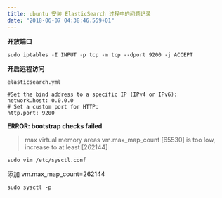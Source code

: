```yaml
---
title: ubuntu 安装 ElasticSearch 过程中的问题记录
date: "2018-06-07 04:38:46.559+01"
---
```


**开放端口**

```shell
sudo iptables -I INPUT -p tcp -m tcp --dport 9200 -j ACCEPT 
```

**开启远程访问**

`elasticsearch.yml`

```shell
#Set the bind address to a specific IP (IPv4 or IPv6):
network.host: 0.0.0.0
# Set a custom port for HTTP:
http.port: 9200
```

**ERROR: bootstrap checks failed**

> max virtual memory areas vm.max_map_count [65530] is too low, increase to at least [262144]

`sudo vim /etc/sysctl.conf`

添加 vm.max_map_count=262144

`sudo sysctl -p`
